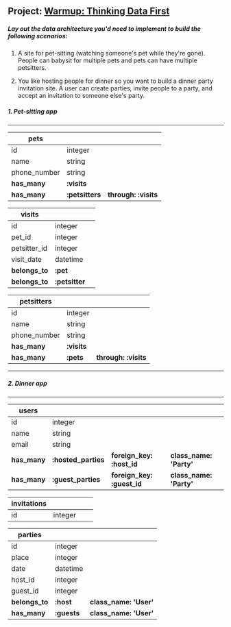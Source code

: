 ## Project: [Warmup: Thinking Data First](https://www.theodinproject.com/courses/ruby-on-rails/lessons/associations?ref=lnav)

##### Lay out the data architecture you'd need to implement to build the following scenarios:

1. A site for pet-sitting (watching someone's pet while they're gone). People can babysit for multiple pets and pets can have multiple petsitters.

2. You like hosting people for dinner so you want to build a dinner party invitation site. A user can create parties, invite people to a party, and accept an invitation to someone else's party.

##### 1. Pet-sitting app
---
| pets | | |
--- | --- | ---
id | integer
name | string
phone_number | string
**has_many** | **:visits**
**has_many** | **:petsitters** | **through:** **:visits**

| visits | | |
--- | --- | ---
id | integer
pet_id | integer
petsitter_id | integer
visit_date | datetime
**belongs_to** | **:pet**
**belongs_to** | **:petsitter**


| petsitters | | |
--- | --- | ---
id | integer
name | string
phone_number | string
**has_many** | **:visits**
**has_many** | **:pets** | **through:** **:visits**
---

##### 2. Dinner app
---
| users | | | |
--- | --- | --- | ---
id | integer
name | string
email | string
**has_many** | **:hosted_parties** | **foreign_key: :host_id** | **class_name: 'Party'**
**has_many** | **:guest_parties** | **foreign_key: :guest_id** | **class_name: 'Party'**

| invitations | | | |
--- | --- | --- | ---
id | integer


| parties | | |
--- | --- | ---
id | integer
place | integer
date | datetime
host_id | integer
guest_id | integer
**belongs_to** | **:host** | **class_name: 'User'**
**has_many** | **:guests** | **class_name: 'User'**
